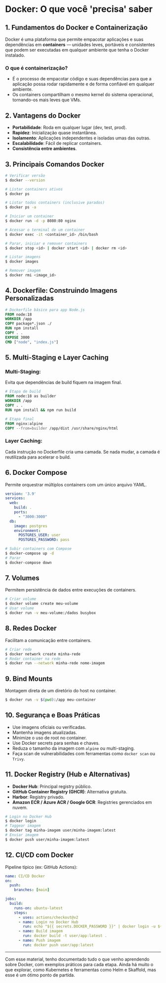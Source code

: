 
# Docker: O que você 'precisa' saber

## 1. Fundamentos do Docker e Containerização

Docker é uma plataforma que permite empacotar aplicações e suas dependências em **containers** — unidades leves, portáveis e consistentes que podem ser executadas em qualquer ambiente que tenha o Docker instalado.

### O que é containerização?
- É o processo de empacotar código e suas dependências para que a aplicação possa rodar rapidamente e de forma confiável em qualquer ambiente.
- Os containers compartilham o mesmo kernel do sistema operacional, tornando-os mais leves que VMs.

## 2. Vantagens do Docker
- **Portabilidade**: Roda em qualquer lugar (dev, test, prod).
- **Rapidez**: Inicialização quase instantânea.
- **Isolamento**: Aplicações independentes e isoladas umas das outras.
- **Escalabilidade**: Fácil de replicar containers.
- **Consistência entre ambientes**.

## 3. Principais Comandos Docker
```bash
# Verificar versão
$ docker --version

# Listar containers ativos
$ docker ps

# Listar todos containers (inclusive parados)
$ docker ps -a

# Iniciar um container
$ docker run -d -p 8080:80 nginx

# Acessar o terminal de um container
$ docker exec -it <container_id> /bin/bash

# Parar, iniciar e remover containers
$ docker stop <id> | docker start <id> | docker rm <id>

# Listar imagens
$ docker images

# Remover imagem
$ docker rmi <image_id>
```

## 4. Dockerfile: Construindo Imagens Personalizadas

```dockerfile
# Dockerfile básico para app Node.js
FROM node:18
WORKDIR /app
COPY package*.json ./
RUN npm install
COPY . .
EXPOSE 3000
CMD ["node", "index.js"]
```

## 5. Multi-Staging e Layer Caching

### Multi-Staging:
Evita que dependências de build fiquem na imagem final.
```dockerfile
# Etapa de build
FROM node:18 as builder
WORKDIR /app
COPY . .
RUN npm install && npm run build

# Etapa final
FROM nginx:alpine
COPY --from=builder /app/dist /usr/share/nginx/html
```

### Layer Caching:
Cada instrução no Dockerfile cria uma camada. Se nada mudar, a camada é reutilizada para acelerar o build.

## 6. Docker Compose

Permite orquestrar múltiplos containers com um único arquivo YAML.
```yaml
version: '3.9'
services:
  web:
    build: .
    ports:
      - "3000:3000"
  db:
    image: postgres
    environment:
      POSTGRES_USER: user
      POSTGRES_PASSWORD: pass
```

```bash
# Subir containers com Compose
$ docker-compose up -d
# Parar
$ docker-compose down
```

## 7. Volumes

Permitem persistência de dados entre execuções de containers.
```bash
# Criar volume
$ docker volume create meu-volume
# Usar volume
$ docker run -v meu-volume:/dados busybox
```

## 8. Redes Docker

Facilitam a comunicação entre containers.
```bash
# Criar rede
$ docker network create minha-rede
# Rodar container na rede
$ docker run --network minha-rede nome-imagem
```

## 9. Bind Mounts

Montagem direta de um diretório do host no container.
```bash
$ docker run -v $(pwd):/app meu-container
```

## 10. Segurança e Boas Práticas

- Use imagens oficiais ou verificadas.
- Mantenha imagens atualizadas.
- Minimize o uso de root no container.
- Use Docker secrets para senhas e chaves.
- Reduza o tamanho da imagem com `alpine` ou multi-staging.
- Faça scan de vulnerabilidades com ferramentas como `docker scan` ou `Trivy`.

## 11. Docker Registry (Hub e Alternativas)

- **Docker Hub**: Principal registry público.
- **GitHub Container Registry (GHCR)**: Alternativa gratuita.
- **Harbor**: Registry privado.
- **Amazon ECR / Azure ACR / Google GCR**: Registries gerenciados em nuvem.

```bash
# Login no Docker Hub
$ docker login
# Taggear imagem
$ docker tag minha-imagem user/minha-imagem:latest
# Enviar imagem
$ docker push user/minha-imagem:latest
```

## 12. CI/CD com Docker

Pipeline típico (ex: GitHub Actions):
```yaml
name: CI/CD Docker
on:
  push:
    branches: [main]

jobs:
  build:
    runs-on: ubuntu-latest
    steps:
      - uses: actions/checkout@v2
      - name: Login no Docker Hub
        run: echo "${{ secrets.DOCKER_PASSWORD }}" | docker login -u ${{ secrets.DOCKER_USERNAME }} --password-stdin
      - name: Build imagem
        run: docker build -t user/app:latest .
      - name: Push imagem
        run: docker push user/app:latest
```

---

Com esse material, tenho documentado tudo o que venho aprendendo sobre Docker, com exemplos práticos para cada etapa. Ainda há muito o que explorar, como Kubernetes e ferramentas como Helm e Skaffold, mas esse é um ótimo ponto de partida.
